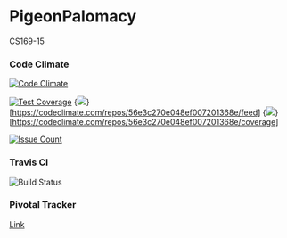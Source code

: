 # PigeonPalomacy
CS169-15

### Code Climate
[![Code Climate](https://codeclimate.com/github/bicro/PigeonPalomacy/badges/gpa.svg)](https://codeclimate.com/github/bicro/PigeonPalomacy)

[![Test Coverage](https://codeclimate.com/github/bicro/PigeonPalomacy/badges/coverage.svg)](https://codeclimate.com/github/bicro/PigeonPalomacy/coverage)
{<img src="https://codeclimate.com/repos/56e3c270e048ef007201368e/badges/2078f5c947142616f41d/gpa.svg" />}[https://codeclimate.com/repos/56e3c270e048ef007201368e/feed]
{<img src="https://codeclimate.com/repos/56e3c270e048ef007201368e/badges/2078f5c947142616f41d/coverage.svg" />}[https://codeclimate.com/repos/56e3c270e048ef007201368e/coverage]

[![Issue Count](https://codeclimate.com/github/bicro/PigeonPalomacy/badges/issue_count.svg)](https://codeclimate.com/github/bicro/PigeonPalomacy)

### Travis CI
![Build Status](https://travis-ci.org/bicro/PigeonPalomacy.svg?branch=dev)

### Pivotal Tracker
[Link](https://www.pivotaltracker.com/n/projects/1546011)